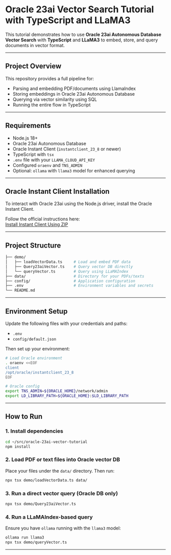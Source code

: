 # Oracle 23ai Vector Search Tutorial with TypeScript and LLaMA3

This tutorial demonstrates how to use **Oracle 23ai Autonomous Database Vector Search** with **TypeScript** and **LLaMA3** to embed, store, and query documents in vector format.

---

## Project Overview

This repository provides a full pipeline for:

- Parsing and embedding PDF/documents using LlamaIndex
- Storing embeddings in Oracle 23ai Autonomous Database
- Querying via vector similarity using SQL
- Running the entire flow in TypeScript

---

## Requirements

- Node.js 18+
- Oracle 23ai Autonomous Database
- Oracle Instant Client (`instantclient_23_8` or newer)
- TypeScript with `tsx`
- `.env` file with your `LLAMA_CLOUD_API_KEY`
- Configured `oraenv` and `TNS_ADMIN`
- Optional: `ollama` with `llama3` model for enhanced querying

---

## Oracle Instant Client Installation

To interact with Oracle 23ai using the Node.js driver, install the Oracle Instant Client.

Follow the official instructions here:  
[Install Instant Client Using ZIP](https://docs.oracle.com/en/database/oracle/oracle-database/23/lacli/install-instant-client-using-zip.html#GUID-D3DCB4FB-D3CA-4C25-BE48-3A1FB5A22E84)

---

## Project Structure

```bash
├── demo/
│   ├── loadVectorData.ts     # Load and embed PDF data
│   ├── Query23aiVector.ts    # Query vector DB directly
│   └── queryVector.ts        # Query using LLaMAIndex
├── data/                     # Directory for your PDFs/texts
├── config/                   # Application configuration
├── .env                      # Environment variables and secrets
└── README.md
```

---

## Environment Setup

Update the following files with your credentials and paths:

- `.env`
- `config/default.json`

Then set up your environment:

```bash
# Load Oracle environment
. oraenv <<EOF
client
/opt/oracle/instantclient_23_8
EOF

# Oracle config
export TNS_ADMIN=${ORACLE_HOME}/network/admin
export LD_LIBRARY_PATH=${ORACLE_HOME}:$LD_LIBRARY_PATH
```

---

## How to Run

### 1. Install dependencies

```bash
cd ~/src/oracle-23ai-vector-tutorial
npm install
```

### 2. Load PDF or text files into Oracle vector DB

Place your files under the `data/` directory. Then run:

```bash
npx tsx demo/loadVectorData.ts data/
```

### 3. Run a direct vector query (Oracle DB only)

```bash
npx tsx demo/Query23aiVector.ts
```

### 4. Run a LLaMAIndex-based query

Ensure you have `ollama` running with the `llama3` model:

```bash
ollama run llama3
npx tsx demo/queryVector.ts
```

---
